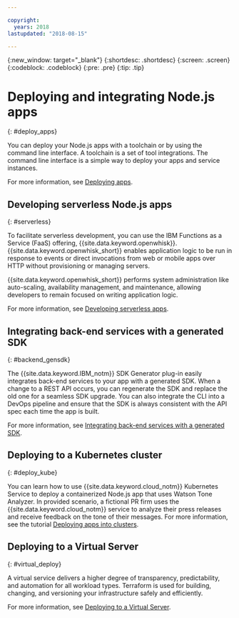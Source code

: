 ```yaml
---

copyright:
  years: 2018
lastupdated: "2018-08-15"

---
```

{:new_window: target="_blank"}
{:shortdesc: .shortdesc}
{:screen: .screen}
{:codeblock: .codeblock}
{:pre: .pre}
{:tip: .tip}

# Deploying and integrating Node.js apps
{: #deploy_apps}

You can deploy your Node.js apps with a toolchain or by using the command line interface. A toolchain is a set of tool integrations. The command line interface is a simple way to deploy your apps and service instances.

For more information, see [Deploying apps](../apps/dep-app-tool.html).

## Developing serverless Node.js apps
{: #serverless}

To facilitate serverless development, you can use the IBM Functions as a Service (FaaS) offering, {{site.data.keyword.openwhisk}}. {{site.data.keyword.openwhisk_short}} enables application logic to be run in response to events or direct invocations from web or mobile apps over HTTP without provisioning or managing servers.

{{site.data.keyword.openwhisk_short}} performs system administration like auto-scaling, availability management, and maintenance, allowing developers to remain focused on writing application logic.

For more information, see [Developing serverless apps](../apps/deploying/functions.html).

## Integrating back-end services with a generated SDK
{: #backend_gensdk}

The {{site.data.keyword.IBM_notm}} SDK Generator plug-in easily integrates back-end services to your app with a generated SDK. When a change to a REST API occurs, you can regenerate the SDK and replace the old one for a seamless SDK upgrade. You can also integrate the CLI into a DevOps pipeline and ensure that the SDK is always consistent with the API spec each time the app is built.

For more information, see [Integrating back-end services with a generated SDK](../apps/deploying/api_management.html).

## Deploying to a Kubernetes cluster
{: #deploy_kube}

You can learn how to use {{site.data.keyword.cloud_notm}} Kubernetes Service to deploy a containerized Node.js app that uses Watson Tone Analyzer. In provided scenario, a fictional PR firm uses the {{site.data.keyword.cloud_notm}} service to analyze their press releases and receive feedback on the tone of their messages. For more information, see the tutorial [Deploying apps into clusters](../containers/cs_tutorials_apps.html).

## Deploying to a Virtual Server
{: #virtual_deploy}

A virtual service delivers a higher degree of transparency, predictability, and automation for all workload types. Terraform is used for building, changing, and versioning your infrastructure safely and efficiently.

For more information, see [Deploying to a Virtual Server](../apps/vsi-deploy.html).